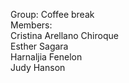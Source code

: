 Group: Coffee break   
Members:   
Cristina Arellano Chiroque   
Esther Sagara   
Harnaljia Fenelon   
Judy Hanson   
